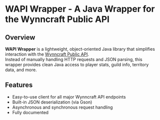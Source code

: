 # WAPI Wrapper - A Java Wrapper for the Wynncraft Public API

## Overview

**WAPI Wrapper** is a lightweight, object-oriented Java library that simplifies interaction with the [Wynncraft Public API](https://api.wynncraft.com/).  
Instead of manually handling HTTP requests and JSON parsing, this wrapper provides clean Java access to player stats, guild info, territory data, and more.

## Features

- Easy-to-use client for all major Wynncraft API endpoints
- Built-in JSON deserialization (via Gson)
- Asynchronous and synchronous request handling
- Fully documented 
